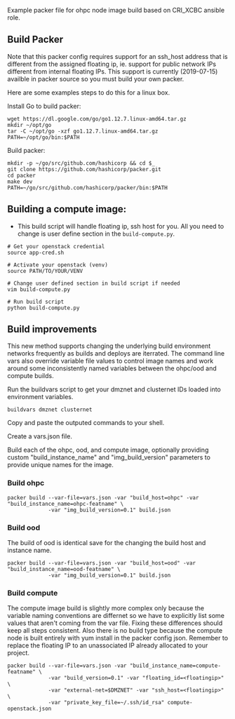 Example packer file for ohpc node image build based on CRI_XCBC ansible role.

## Build Packer

Note that this packer config requires support for an ssh_host address that is different
from the assigned floating ip, ie. support for public network IPs different from
internal floating IPs.  This support is currently (2019-07-15) availble in packer source
so you must build your own packer.

Here are some examples steps to do this for a linux box.

Install Go to build packer:
```shell
wget https://dl.google.com/go/go1.12.7.linux-amd64.tar.gz
mkdir ~/opt/go
tar -C ~/opt/go -xzf go1.12.7.linux-amd64.tar.gz
PATH=~/opt/go/bin:$PATH
```

Build packer:
```shell
mkdir -p ~/go/src/github.com/hashicorp && cd $_
git clone https://github.com/hashicorp/packer.git
cd packer
make dev
PATH=~/go/src/github.com/hashicorp/packer/bin:$PATH
```

## Building a compute image:

- This build script will handle floating ip, ssh host for you. All you need to change is user define section in the `build-compute.py`.

```shell
# Get your openstack credential
source app-cred.sh

# Activate your openstack (venv)
source PATH/TO/YOUR/VENV

# Change user defined section in build script if needed
vim build-compute.py

# Run build script
python build-compute.py
```

## Build improvements

This new method supports changing the underlying build environment
networks frequently as builds and deploys are iterrated. The
command line vars also override variable file values to control
image names and work around some inconsistently named variables
between the ohpc/ood and compute builds.

Run the buildvars script to get your dmznet and clusternet IDs loaded
into environment variables.
```
buildvars dmznet clusternet
```
Copy and paste the outputed commands to your shell.

Create a vars.json file.

Build each of the ohpc, ood, and compute image, optionally providing custom 
"build_instance_name" and "img_build_version" parameters to provide
unique names for the image.

### Build ohpc
```
packer build --var-file=vars.json -var "build_host=ohpc" -var "build_instance_name=ohpc-featname" \
             -var "img_build_version=0.1" build.json
```

### Build ood

The build of ood is identical save for the changing the build host and instance name.
```
packer build --var-file=vars.json -var "build_host=ood" -var "build_instance_name=ood-featname" \
             -var "img_build_version=0.1" build.json
```

### Build compute

The compute image build is slightly more complex only because the variable naming conventions
are differnet so we have to explicitly list some values that aren't coming from the var file.
Fixing these differences should keep all steps consistent.  Also there is no build type
because the compute node is built entirely with yum install in the packer config json.
Remember to replace the floating IP to an unassociated IP already allocated to your project.
```
packer build --var-file=vars.json -var "build_instance_name=compute-featname" \
             -var "build_version=0.1" -var "floating_id=<floatingip>" \
             -var "external-net=$DMZNET" -var "ssh_host=<floatingip>" \
             -var "private_key_file=~/.ssh/id_rsa" compute-openstack.json
```
